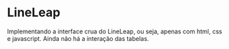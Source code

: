 # LineLeap
Implementando a interface crua do LineLeap, ou seja, apenas com html,
css e javascript. Ainda não há a interação das tabelas.
